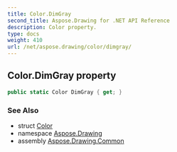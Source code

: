 ```yaml
---
title: Color.DimGray
second_title: Aspose.Drawing for .NET API Reference
description: Color property. 
type: docs
weight: 410
url: /net/aspose.drawing/color/dimgray/
---
```

## Color.DimGray property

```csharp
public static Color DimGray { get; }
```

### See Also

* struct [Color](../)
* namespace [Aspose.Drawing](../../color/)
* assembly [Aspose.Drawing.Common](../../../)


